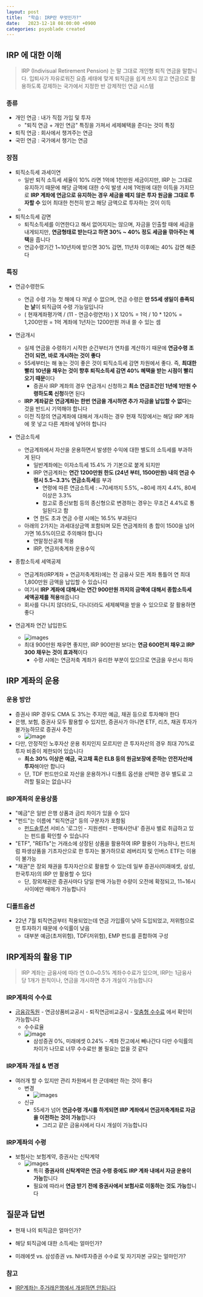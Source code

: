 ```yaml
---
layout: post
title:  "학습: IRP란 무엇인가?"
date:   2023-12-18 08:00:00 +0900
categories: psyoblade created
---
```


## IRP 에 대한 이해

>    IRP (Indivisual Retirement Pension) 는 말 그대로 개인형 퇴직 연금을 말합니다. 입퇴사가 자유로워진 요즘 세태에 맞게 퇴직금을 쉽게 쓰지 않고 연금으로 활용하도록 강제하는 국가에서 지정한 반 강제적인 연금 시스템

### 종류

* 개인 연금 : 내가 직접 가입 및 투자
  * "퇴직 연금 + 개인 연금" 특징을 가져서 세제혜택을 준다는 것이 특징
* 퇴직 연금 : 회사에서 챙겨주는 연금
* 국민 연금 : 국가에서 챙기는 연금

### 장점

* 퇴직소득세 과세이연
  * 일반 퇴직 소득세 세율이 10% 라면 1억에 1천만원 세금이지만, IRP 는 그대로 유지하기 때문에 해당 금액에 대한 수익 발생 시에 1억원에 대한 이득을 가지므로 **IRP 계좌에 연금으로 유지하는 경우 세금을 떼지 않은 투자 원금을 그대로 투자할 수** 있어 최대한 천천히 받고 해당 금액으로 투자하는 것이 이득
  * 
* 퇴직소득세 감면
  * 퇴직소득세를 이연한다고 해서 없어지지는 않으며, 자금을 인출할 때에 세금을 내게되지만, **연금형태로 받는다고 하면 30% ~ 40% 정도 세금을 깎아주는 혜택**을 줍니다
  * 연금수령기간 1~10년차에 받으면 30% 감면, 11년차 이후에는 40% 감면 해준다

### 특징

* 연금수령한도
  * 연금 수령 가능 첫 해에 다 꺼낼 수 없으며, 연금 수령은 **만 55세 생일이 충족되는 날**이 퇴직급여 수령 가능일입니다
  * ( 현재계좌평가액 / (11 - 연금수령연차) ) X 120%  = 1억 / 10 * 120% = 1,200만원 = 1억 계좌에 1년차는 1200만원 꺼내 쓸 수 있는 셈
* 연금개시
  * 실제 연금을 수령하기 시작한 순간부터가 연차를 계산하기 때문에 **연금수령 조건이 되면, 바로 개시하는 것이 좋다**
  * 55세부터는 해 놓는 것이 좋은 것이 퇴직소득세 감면 차원에서 좋다. 즉, **최대한 빨리 10년을 채우는 것이 향후 퇴직소득세 감면 40% 혜택을 받는 시점이 빨리 오기 때문**이다 
    * 증권사 IRP 계좌의 경우 연금개시 신청하고 **최소 연금조건인 1년에 1만원 수령하도록 신청**하면 된다
  * **IRP 계좌같은 연금계좌는 한번 연금을 개시하면 추가 자금을 납입할 수 없다**는 것을 반드시 기억해야 합니다
  * 이전 직장의 연금계좌에 대해서 개시하는 경우 현재 직장에서는 해당 IRP 계좌에 못 넣고 다른 계좌에 넣어야 합니다
* 연금소득세
  * 연금계좌에서 자산을 운용하면서 발생한 수익에 대한 별도의 소득세를 부과하게 된다
    * 일반계좌에는 이자소득세 15.4% 가 기본으로 붙게 되지만
    * IRP 연금계좌는 **연간 1200만원 한도 (24년 부터, 1500만원) 내의 연금 수령시 5.5~3.3% 연금소득세**를 부과
      * 연령에 따른 연금소득세 : ~70세까지 5.5%, ~80세 까지 4.4%, 80세 이상은 3.3%
      * 참고로 종신보험 등의 종신형으로 변경하는 경우는 무조건 4.4%로 통일된다고 함
    * 연 한도 초과 연금 수령 시에는 16.5% 부과된다
  * 아래의 2가지는 과세대상금액 포함되며 모든 연금계좌의 총 합이 1500을 넘어가면 16.5%이므로 주의해야 합니다
    * 연말정산공제 적용
    * IRP, 연금저축계좌 운용수익
* 종합소득세 세액공제
  * 연금계좌(IRP계좌 + 연금저축계좌)에는 전 금융사 모든 계좌 통틀어 연 최대 1,800만원 금액을 납입할 수 있습니다
  * 여기서 **IRP 계좌에 대해서는 연간 900만원 까지의 금액에 대해서 종합소득세 세액공제를 적용**해줍니다
  * 회사를 다니지 않더라도, 다니더라도 세제혜택을 받을 수 있으므로 잘 활용하면 좋다

* 연금계좌 연간 납입한도
  * ![images](/images/irp_1.png)
  * 최대 900만원 채우면 좋지만, IRP 900만원 보다는 **연금 600먼저 채우고 IRP 300 채우는 것이 효과적**이다
    * 수령 시에는 연금저축 계좌가 유리한 부분이 있으므로 연금을 우선시 하자


## IRP 계좌의 운용

### 운용 방안

* 증권사 IRP 경우도 CMA 도 3%는 주지만 예금, 채권 등으로 투자해야 한다
* 은행, 보험, 증권사 모두 활용할 수 있지만, 증권사가 아니면 ETF, 리츠,  채권 투자가 불가능하므로 증권사 추천
  * ![image](/images/irp_2.png)
* 다만, 안정적인 노후자산 운용 취지인지 모르지만 큰 투자자산의 경우 최대 70%로 투자 비중이 제한되어 있습니다
  * **최소 30% 이상은 예금, 국고채 혹은 ELB 등의 원금보장에 준하는 안전자산에 투자**해야만 합니다
  * 단, TDF 펀드만으로 자산을 운용하거나 디폴트 옵션을 선택한 경우 별도로 고려할 필요는 없습니다

### IRP계좌의 운용상품

* "예금"은 일반 은행 상품과 금리 차이가 있을 수 있다 
* "펀드"는 이름에 "퇴직연금" 등의 구분자가 포함됨
  * [펀드솔루션](https://www.fundsolution.co.kr/SPSP10000.do?mode=main) 서비스 '로그인 - 지원센터 - 판매사안내' 증권사 별로 취급하고 있는 펀드를 확인할 수 있습니다
* "ETF", "REITs"는 거래소에 상장된 상품을 활용하여 IRP 활용이 가능하나, 펀드처럼 파생상품을 기초자산으로 한 투자는 불가하므로 레버리지 및 인버스 ETF는 이용이 불가능
* "채권"은 장외 채권을 투자자산으로 활용할 수 있는데 일부 증권사(미래에셋, 삼성, 한국투자)의 IRP 만 활용할 수 있다
  * 단, 장외채권은 증권사마다 당일 판매 가능한 수량이 오전에 확정되고, 11~16시 사이에만 매매가 가능합니다

### 디폴트옵션

* 22년 7월 퇴직연금부터 적용되었는데 연금 가입률이 낮아 도입되었고, 저위험으로만 투자하기 때문에 수익률이 낮음
  * 대부분 예금(초저위험), TDF(저위험), EMP 펀드를 혼합하여 구성

## IRP계좌의 활용 TIP

>  IRP 계좌는 금융사에 따라 연 0.0~0.5% 계좌수수료가 있으며, IRP는 1금융사 당 1개가 원칙이나, 연금을 개시하면 추가 개설이 가능합니다

### IRP계좌의 수수료

* [금융감독원](https://www.fss.or.kr/fss/main/main.do?menuNo=200000) - 연금상품비교공시 - 퇴직연금비교공시 - [맞춤형 수수료](https://www.fss.or.kr/fss/lifeplan/fixesCmpr/list.do?menuNo=200967) 에서 확인이 가능합니다
  * 수수료율
  * ![image](/images/irp_3.png)
    * 삼성증권 0%, 미래에셋 0.24% - 계좌 잔고에서 빼나간다 다만 수익률의 차이가 나므로 너무 수수료만 볼 필요는 없을 것 같다

### IRP계좌 개설 & 변경

* 여러개 할 수 있지만 관리 차원에서 한 군데에만 하는 것이 좋다
  * 변경
    * ![images](/images/irp_4.png)
  * 신규
    * 55세가 넘어 **연금수령 개시를 하게되면 IRP 계좌에서 연금저축계좌로 자금을 이전하는 것이 가능**합니다
      * 그리고 같은 금융사에서 다시 개설이 가능합니다

### IRP계좌의 수령

* 보험사는 보험계약, 증권사는 신탁계약
  * ![images](/images/irp_5.png)
    * 특히 **증권사의 신탁계약은 연금 수령 중에도 IRP 계좌 내에서 자금 운용이 가능**합니다
    * 필요에 따라서 **연금 받기 전에 증권사에서 보험사로 이동하는 것도 가능**합니다



## 질문과 답변

* 현재 나의 퇴직금은 얼마인가?
* 해당 퇴직금에 대한 소득세는 얼마인가?

* 미래에셋 vs. 삼성증권 vs. NH투자증권 수수료 및 자기자본 규모는 얼마인가?



### 참고

* [IRP계좌는 주거래은행에서 개설하면 안됩니다](https://www.youtube.com/watch?v=sA3vYCE061E)